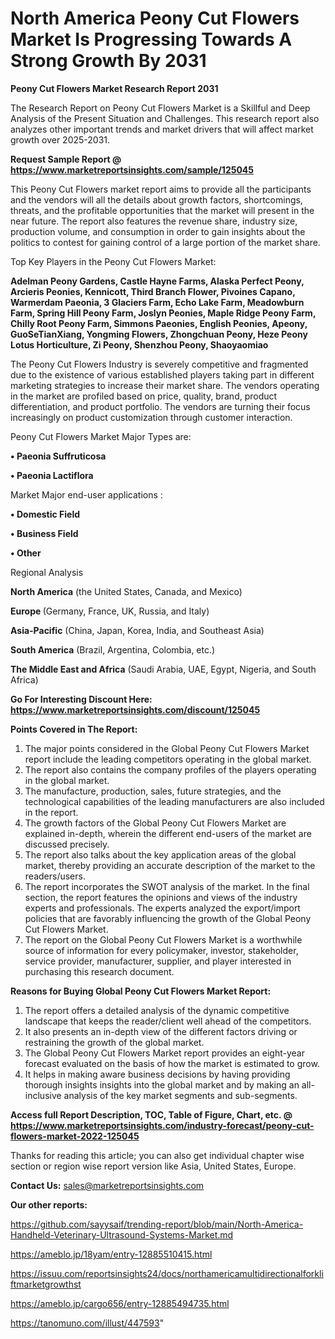# North America Peony Cut Flowers Market Is Progressing Towards A Strong Growth By 2031

<strong>Peony Cut Flowers Market Research Report 2031</strong>

The Research Report on Peony Cut Flowers Market is a Skillful and Deep Analysis of the Present Situation and Challenges. This research report also analyzes other important trends and market drivers that will affect market growth over 2025-2031.

<strong>Request Sample Report @ <a href=https://www.marketreportsinsights.com/sample/125045>https://www.marketreportsinsights.com/sample/125045</a></strong>

This Peony Cut Flowers market report aims to provide all the participants and the vendors will all the details about growth factors, shortcomings, threats, and the profitable opportunities that the market will present in the near future. The report also features the revenue share, industry size, production volume, and consumption in order to gain insights about the politics to contest for gaining control of a large portion of the market share.

Top Key Players in the Peony Cut Flowers Market:

<strong>Adelman Peony Gardens, Castle Hayne Farms, Alaska Perfect Peony, Arcieris Peonies, Kennicott, Third Branch Flower, Pivoines Capano, Warmerdam Paeonia, 3 Glaciers Farm, Echo Lake Farm, Meadowburn Farm, Spring Hill Peony Farm, Joslyn Peonies, Maple Ridge Peony Farm, Chilly Root Peony Farm, Simmons Paeonies, English Peonies, Apeony, GuoSeTianXiang, Yongming Flowers, Zhongchuan Peony, Heze Peony Lotus Horticulture, Zi Peony, Shenzhou Peony, Shaoyaomiao</strong>

The Peony Cut Flowers Industry is severely competitive and fragmented due to the existence of various established players taking part in different marketing strategies to increase their market share. The vendors operating in the market are profiled based on price, quality, brand, product differentiation, and product portfolio. The vendors are turning their focus increasingly on product customization through customer interaction.

Peony Cut Flowers Market Major Types are:

<strong>• Paeonia Suffruticosa

• Paeonia Lactiflora</strong>

Market Major end-user applications :

<strong>• Domestic Field

• Business Field

• Other</strong>

Regional Analysis

</u><strong><b>North America</b></strong> (the United States, Canada, and Mexico)

<strong><b>Europe </b></strong>(Germany, France, UK, Russia, and Italy)

<strong><b>Asia-Pacific</b></strong> (China, Japan, Korea, India, and Southeast Asia)

<strong><b>South America</b></strong> (Brazil, Argentina, Colombia, etc.)

<strong><b>The Middle East and Africa</b></strong> (Saudi Arabia, UAE, Egypt, Nigeria, and South Africa)

<strong>Go For Interesting Discount Here: <a href=https://www.marketreportsinsights.com/discount/125045>https://www.marketreportsinsights.com/discount/125045</a></strong>

<strong>Points Covered in The Report:</strong>
<ol>
  <li>The major points considered in the Global Peony Cut Flowers Market report include the leading competitors operating in the global market.</li>
  <li>The report also contains the company profiles of the players operating in the global market.</li>
  <li>The manufacture, production, sales, future strategies, and the technological capabilities of the leading manufacturers are also included in the report.</li>
  <li>The growth factors of the Global Peony Cut Flowers Market are explained in-depth, wherein the different end-users of the market are discussed precisely.</li>
  <li>The report also talks about the key application areas of the global market, thereby providing an accurate description of the market to the readers/users.</li>
  <li>The report incorporates the SWOT analysis of the market. In the final section, the report features the opinions and views of the industry experts and professionals. The experts analyzed the export/import policies that are favorably influencing the growth of the Global Peony Cut Flowers Market.</li>
  <li>The report on the Global Peony Cut Flowers Market is a worthwhile source of information for every policymaker, investor, stakeholder, service provider, manufacturer, supplier, and player interested in purchasing this research document.</li>
</ol>
<strong>Reasons for Buying Global Peony Cut Flowers Market Report:</strong>

<ol>
  <li>The report offers a detailed analysis of the dynamic competitive landscape that keeps the reader/client well ahead of the competitors.</li>
  <li>It also presents an in-depth view of the different factors driving or restraining the growth of the global market.</li>
  <li>The Global Peony Cut Flowers Market report provides an eight-year forecast evaluated on the basis of how the market is estimated to grow.</li>
  <li>It helps in making aware business decisions by having providing thorough insights insights into the global market and by making an all-inclusive analysis of the key market segments and sub-segments.</li>
</ol>
<strong>Access full Report Description, TOC, Table of Figure, Chart, etc. @ <a href=https://www.marketreportsinsights.com/industry-forecast/peony-cut-flowers-market-2022-125045>https://www.marketreportsinsights.com/industry-forecast/peony-cut-flowers-market-2022-125045</a></strong>


Thanks for reading this article; you can also get individual chapter wise section or region wise report version like Asia, United States, Europe.

<strong>Contact Us:</strong>
sales@marketreportsinsights.com

<strong>Our other reports:</strong>

<a href=https://github.com/sayysaif/trending-report/blob/main/North-America-Handheld-Veterinary-Ultrasound-Systems-Market.md>https://github.com/sayysaif/trending-report/blob/main/North-America-Handheld-Veterinary-Ultrasound-Systems-Market.md</a>

<a href=https://ameblo.jp/18yam/entry-12885510415.html>https://ameblo.jp/18yam/entry-12885510415.html</a>

<a href=https://issuu.com/reportsinsights24/docs/northamericamultidirectionalforkliftmarketgrowthst>https://issuu.com/reportsinsights24/docs/northamericamultidirectionalforkliftmarketgrowthst</a>

<a href=https://ameblo.jp/cargo656/entry-12885494735.html>https://ameblo.jp/cargo656/entry-12885494735.html</a>

<a href=https://tanomuno.com/illust/447593>https://tanomuno.com/illust/447593</a>"

